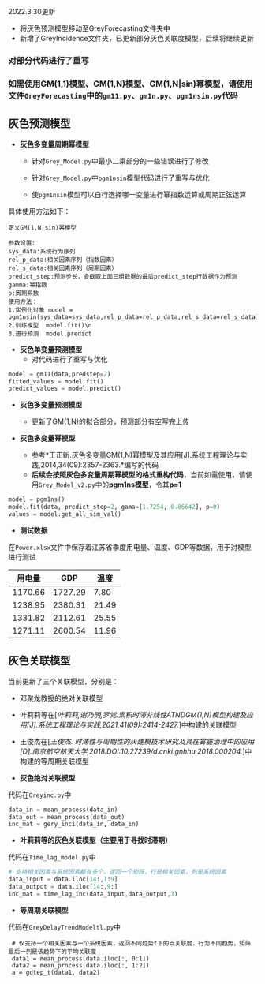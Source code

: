 2022.3.30更新
- 将灰色预测模型移动至GreyForecasting文件夹中
- 新增了GreyIncidence文件夹，已更新部分灰色关联度模型，后续将继续更新



### **对部分代码进行了重写**

### **如需使用GM(1,1)模型、GM(1,N)模型、GM(1,N|sin)幂模型，请使用文件`GreyForecasting`中的`gm11.py`、`gm1n.py`、`pgm1nsin.py`代码**



## 灰色预测模型

- **灰色多变量周期幂模型**

  - 针对`Grey_Model.py`中最小二乘部分的一些错误进行了修改

  - 针对`Grey_Model.py`中`pgm1nsin`模型代码进行了重写与优化

  - 使`pgm1nsin`模型可以自行选择哪一变量进行幂指数运算或周期正弦运算


具体使用方法如下：

```
定义GM(1,N|sin)幂模型

参数设置:
sys_data:系统行为序列
rel_p_data:相关因素序列（指数因素）
rel_s_data:相关因素序列（周期因素）
predict_step:预测步长，会截取上面三组数据的最后predict_step行数据作为预测
gamma:幂指数
p:周期系数
使用方法：
1.实例化对象 model = pgm1nsin(sys_data=sys_data,rel_p_data=rel_p_data,rel_s_data=rel_s_data)\n
2.训练模型  model.fit()\n
3.进行预测  model.predict
```

- **灰色单变量预测模型**
  - 对代码进行了重写与优化


```python
model = gm11(data,predstep=2)
fitted_values = model.fit()
predict_values = model.predict()
```

- **灰色多变量预测模型**
  - 更新了GM(1,N)的拟合部分，预测部分有空写完上传


- **灰色多变量幂模型**
  - 参考*王正新.灰色多变量GM(1,N)幂模型及其应用[J].系统工程理论与实践,2014,34(09):2357-2363.*编写的代码
  - **后续会按照灰色多变量周期幂模型的格式重构代码**，当前如需使用，请使用`Grey_Model_v2.py`中的**pgm1ns模型**，令其**p=1**

```python
model = pgm1ns()
model.fit(data, predict_step=2, gama=[1.7254, 0.86642], p=0)
values = model.get_all_sim_val()
```

- **测试数据**

在`Power.xlsx`文件中保存着江苏省季度用电量、温度、GDP等数据，用于对模型进行测试

| 用电量  | GDP     | 温度  |
| ------- | ------- | ----- |
| 1170.66 | 1727.29 | 7.80  |
| 1238.95 | 2380.31 | 21.49 |
| 1331.82 | 2112.61 | 25.55 |
| 1271.11 | 2600.54 | 11.96 |



## 灰色关联模型

当前更新了三个关联模型，分别是：

- 邓聚龙教授的绝对关联模型
- 叶莉莉等在[*叶莉莉,谢乃明,罗党.累积时滞非线性ATNDGM(1,N)模型构建及应用[J].系统工程理论与实践,2021,41(09):2414-2427.*]中构建的关联模型
- 王俊杰在[*王俊杰. 时滞性与周期性的灰建模技术研究及其在雾霾治理中的应用[D].南京航空航天大学,2018.DOI:10.27239/d.cnki.gnhhu.2018.000204.*]中构建的等周期关联模型



- **灰色绝对关联模型**

代码在`Greyinc.py`中

```python
data_in = mean_process(data_in)
data_out = mean_process(data_out)
inc_mat = gery_inci(data_in, data_in)
```

- **叶莉莉等的灰色关联模型（主要用于寻找时滞期）**

代码在`Time_lag_model.py`中

```python
# 支持相关因素与系统因素都有多个，返回一个矩阵，行是相关因素，列是系统因素
data_input = data.iloc[14:,1:9]
data_output = data.iloc[14:,9:]
inc_mat = time_lag_inc(data_input,data_output,3)
```

- **等周期关联模型**

代码在`GreyDelayTrendModeltl.py`中

```
 # 仅支持一个相关因素与一个系统因素，返回不同趋势t下的点关联度，行为不同趋势，矩阵最后一列是该趋势下的平均关联度
 data1 = mean_process(data.iloc[:, 0:1])
 data2 = mean_process(data.iloc[:, 1:2])
 a = gdtep_t(data1, data2)
```

